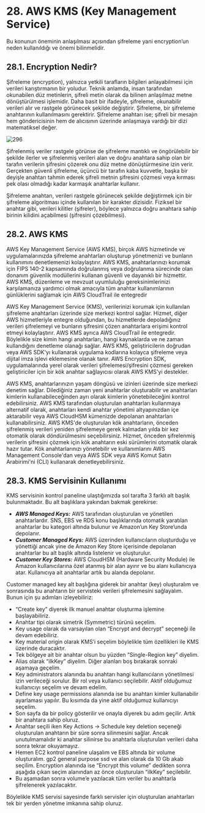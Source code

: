 ﻿# 28. AWS KMS (Key Management Service)
Bu konunun öneminin anlaşılması açısından şifreleme yani encryption’un neden kullanıldığı ve önemi bilinmelidir.

## 28.1. Encryption Nedir?
Şifreleme (encryption), yalnızca yetkili tarafların bilgileri anlayabilmesi için verileri karıştırmanın bir yoludur. Teknik anlamda, insan tarafından okunabilen düz metinlerin, şifreli metin olarak da bilinen anlaşılmaz metne dönüştürülmesi işlemidir. Daha basit bir ifadeyle, şifreleme, okunabilir verileri alır ve rastgele görünecek şekilde değiştirir. Şifreleme, bir şifreleme anahtarının kullanılmasını gerektirir. Şifreleme anahtarı ise; şifreli bir mesajın hem göndericisinin hem de alıcısının üzerinde anlaşmaya vardığı bir dizi matematiksel değer.

![296](https://github.com/fatihes1/AWS-ile-Bulut-Bilisimin-Temelleri/assets/54971670/5f35d253-1310-44f8-bea8-2100563009d6)

Şifrelenmiş veriler rastgele görünse de şifreleme mantıklı ve öngörülebilir bir şekilde ilerler ve şifrelenmiş verileri alan ve doğru anahtara sahip olan bir tarafın verilerin şifresini çözerek onu düz metne dönüştürmesine izin verir. Gerçekten güvenli şifreleme, üçüncü bir tarafın kaba kuvvetle, başka bir deyişle anahtarı tahmin ederek şifreli metnin şifresini çözmesi veya kırması pek olası olmadığı kadar karmaşık anahtarlar kullanır. 

Şifreleme anahtarı, verileri rastgele görünecek şekilde değiştirmek için bir şifreleme algoritması içinde kullanılan bir karakter dizisidir. Fiziksel bir anahtar gibi, verileri kilitler (şifreler), böylece yalnızca doğru anahtara sahip birinin kilidini açabilmesi (şifresini çözebilmesi).

## 28.2. AWS KMS
AWS Key Management Service (AWS KMS), birçok AWS hizmetinde ve uygulamalarınızda şifreleme anahtarları oluşturup yönetmenizi ve bunların kullanımını denetlemenizi kolaylaştırır. AWS KMS, anahtarlarınızı korumak için FIPS 140-2 kapsamında doğrulanmış veya doğrulanma sürecinde olan donanım güvenlik modüllerini kullanan güvenli ve dayanıklı bir hizmettir. AWS KMS, düzenleme ve mevzuat uyumluluğu gereksinimlerinizi karşılamanıza yardımcı olmak amacıyla tüm anahtar kullanımlarının günlüklerini sağlamak için AWS CloudTrail ile entegredir

AWS Key Management Service (KMS), verilerinizi korumak için kullanılan şifreleme anahtarları üzerinde size merkezi kontrol sağlar. Hizmet, diğer AWS hizmetleriyle entegre olduğundan, bu hizmetlerde depoladığınız verileri şifrelemeyi ve bunların şifresini çözen anahtarlara erişimi kontrol etmeyi kolaylaştırır. AWS KMS ayrıca AWS CloudTrail ile entegredir. Böylelikle size kimin hangi anahtarları, hangi kaynaklarda ve ne zaman kullandığını denetleme olanağı sağlar. AWS KMS, geliştiricilerin doğrudan veya AWS SDK'yı kullanarak uygulama kodlarına kolayca şifreleme veya dijital imza işlevi eklemesine olanak tanır. AWS Encryption SDK, uygulamalarında yerel olarak verileri şifrelemesi/şifresini çözmesi gereken geliştiriciler için bir kök anahtar sağlayıcısı olarak AWS KMS'yi destekler.

AWS KMS, anahtarlarınızın yaşam döngüsü ve izinleri üzerinde size merkezi denetim sağlar. Dilediğiniz zaman yeni anahtarlar oluşturabilir ve anahtarları kimlerin kullanabileceğinden ayrı olarak kimlerin yönetebileceğini kontrol edebilirsiniz. AWS KMS tarafından oluşturulan anahtarları kullanmaya alternatif olarak, anahtarları kendi anahtar yönetimi altyapınızdan içe aktarabilir veya AWS CloudHSM kümenizde depolanan anahtarları kullanabilirsiniz. AWS KMS'de oluşturulan kök anahtarların, önceden şifrelenmiş verileri yeniden şifrelemeye gerek kalmadan yılda bir kez otomatik olarak döndürülmesini seçebilirsiniz. Hizmet, önceden şifrelenmiş verilerin şifresini çözmek için kök anahtarın eski sürümlerini otomatik olarak hazır tutar. Kök anahtarlarınızı yönetebilir ve kullanımlarını AWS Management Console'dan veya AWS SDK veya AWS Komut Satırı Arabirimi'ni (CLI) kullanarak denetleyebilirsiniz.

## 28.3. KMS Servisinin Kullanımı
KMS servisinin kontrol paneline ulaştığımızda sol tarafta 3 farklı alt başlık bulunmaktadır. Bu alt başlıklara yakından bakmak gerekirse:

- ***AWS Managed Keys:*** AWS tarafından oluşturulan ve yönetilen anahtarlardır. SNS, EBS ve RDS konu başlıklarında otomatik yaratılan anahtarlar bu kategori altında bulunur ve Amazon’un Key Store’unda depolanır. 
- ***Customer Managed Keys:*** AWS üzerinden kullanıcıların oluşturduğu ve yönettiği ancak yine de Amazon Key Store içerisinde depolanan anahtarlar bu alt başlık altında listelenir ve oluşturulur. 
- ***Customer Key Stores:*** AWS CloudHSM (Hardware Security Module) ile Amazon kullanıcılarına özel atanmış bir alan ayırır ve bu alanı kullanıcıya atar. Kullanıcıya ait anahtarlar artık bu alanda depolanır.

Customer managed key alt başlığına giderek bir anahtar (key) oluşturalım ve sonrasında bu anahtarın bir servisteki verileri şifrelemesini sağlayalım. Bunun için şu adımları izleyebiliriz:

- “Create key” diyerek ilk manuel anahtar oluşturma işlemine başlayabiliriz.
- Anahtar tipi olarak simetrik (Symmetric) türünü seçelim. 
- Key usage olarak da varsayılan olan “Encrypt and decrypt” seçeneği ile devam edebiliriz.
- Key material origin olarak KMS’i seçelim böylelikle tüm özellikleri ile KMS üzerinde duracaktır. 
- Tek bölgeye ait bir anahtar olsun bu yüzden “Single-Region key” diyelim. 
- Alias olarak “ilkKey” diyelim. Diğer alanları boş bırakarak sonraki aşamaya geçelim.
- Key administrators alanında bu anahtarı hangi kullanıcıların yönetilmesi izin verileceği sorulur. Bir rol veya kullanıcı seçilebilir. Aktif olduğumuz kullanıcıyı seçelim ve devam edelim.
- Define key usage permissions alanında ise bu anahtarı kimler kullanabilir ayarlaması yapılır. Bu kısımda da yine aktif olduğumuz kullanıcıyı seçelim. 
- Son sayfa da bir policy gösterilir ve onayla diyerek bu adım geçilir. Artık bir anahtara sahip oluruz. 
- Anahtar seçili iken Key Actions → Schedule key deletion seçeneği oluşturulan anahtarın bir süre sonra silinmesini sağlar. Ancak unutulmamalıdır ki anahtar silinirse bu anahtarla oluşturulan verileri daha sonra tekrar okuyamayız. 
- Hemen EC2 kontrol paneline ulaşalım ve EBS altında bir volume oluşturalım. gp2 general purpose ssd ve alan olarak da 10 Gb akab seçilim. Encryption alanında ise “Encrypt this volume” dedikten sonra aşağıda çıkan seçim alanından az önce oluşturulan “ilkKey” seçilebilir. 
- Bu aşamadan sonra volume’e yazılacak tüm veriler bu anahtarla şifrelenerek yazılacaktır.

Böylelikle KMS servisi sayesinde farklı servisler için oluşturulan anahtarları tek bir yerden yönetme imkanına sahip oluruz.

